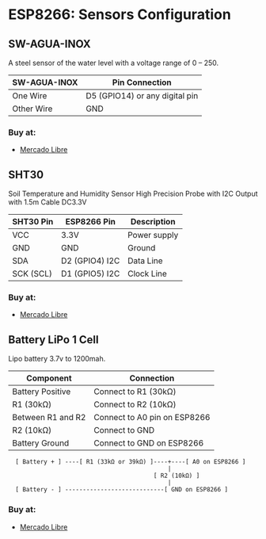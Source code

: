 # ESP8266: Sensors Configuration

## SW-AGUA-INOX

A steel sensor of the water level with a voltage range of 0 – 250.

SW-AGUA-INOX | Pin	Connection
----|----
One Wire |	D5 (GPIO14) or any digital pin
Other Wire |	GND

### Buy at: 
 - [Mercado Libre][1]

## SHT30

Soil Temperature and Humidity Sensor High Precision Probe with I2C Output with 1.5m Cable DC3.3V

SHT30 Pin |	ESP8266 Pin |	Description
----|----|----
VCC	| 3.3V |	Power supply
GND	| GND	| Ground
SDA	| D2 (GPIO4)	I2C | Data Line
SCK (SCL)	| D1 (GPIO5)	I2C|  Clock Line

### Buy at:
 - [Mercado Libre][2]

## Battery LiPo 1 Cell

Lipo battery 3.7v to 1200mah.

Component |	Connection
---|----
Battery Positive |	Connect to R1 (30kΩ)
R1 (30kΩ)	| Connect to R2 (10kΩ)
Between R1 and R2 | 	Connect to A0 pin on ESP8266
R2 (10kΩ)	| Connect to GND
Battery Ground	| Connect to GND on ESP8266

```
  [ Battery + ] ----[ R1 (33kΩ or 39kΩ) ]----+----[ A0 on ESP8266 ]
                                             |
                                         [ R2 (10kΩ) ]
                                             |
  [ Battery - ] ----------------------------[ GND on ESP8266 ]
```

### Buy at:
  - [Mercado Libre][3]

[1]: https://articulo.mercadolibre.com.mx/MLM-593332982-switch-sensor-nivel-agua-metal-arduino-pic-avr-raspberry-_JM
[2]: https://www.mercadolibre.com.mx/sensor-de-humedad-del-suelo-sonda-de-temperatura-alta-prec/p/MLM2000952700
[3]: https://articulo.mercadolibre.com.mx/MLM-3264635028-bateria-lipo-37v-1200mah-3cables-_JM
